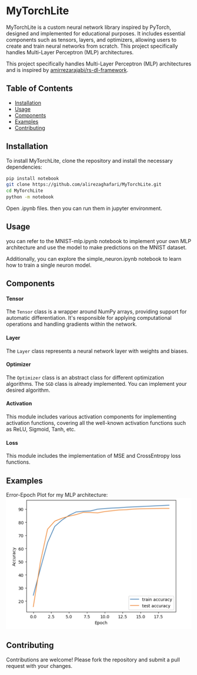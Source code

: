 # MyTorchLite

MyTorchLite is a custom neural network library inspired by PyTorch, designed and implemented for educational purposes. It includes essential components such as tensors, layers, and optimizers, allowing users to create and train neural networks from scratch. This project specifically handles Multi-Layer Perceptron (MLP) architectures.

This project specifically handles Multi-Layer Perceptron (MLP) architectures and is inspired by [amirrezarajabi/rs-dl-framework](https://github.com/amirrezarajabi/rs-dl-framework?tab=readme-ov-file).

## Table of Contents
- [Installation](#installation)
- [Usage](#usage)
- [Components](#components)
- [Examples](#examples)
- [Contributing](#contributing)



## Installation

To install MyTorchLite, clone the repository and install the necessary dependencies:


```bash
pip install notebook
git clone https://github.com/alirezaghafari/MyTorchLite.git
cd MyTorchLite
python -m notebook
```

Open .ipynb files. then you can run them in jupyter environment.



## Usage
you can refer to the MNIST-mlp.ipynb notebook to implement your own MLP architecture and use the model to make predictions on the MNIST dataset. 

Additionally, you can explore the simple_neuron.ipynb notebook to learn how to train a single neuron model.

## Components

#### Tensor
The `Tensor` class is a wrapper around NumPy arrays, providing support for automatic differentiation. It's responsible for applying computational operations and handling gradients within the network.

#### Layer
The `Layer` class represents a neural network layer with weights and biases.

#### Optimizer
The `Optimizer` class is an abstract class for different optimization algorithms. The `SGD` class is already implemented. You can implement your desired algorithm.

#### Activation
This module includes various activation components for implementing activation functions, covering all the well-known activation functions such as ReLU, Sigmoid, Tanh, etc.

#### Loss
This module includes the implementation of MSE and CrossEntropy loss functions.

## Examples

Error-Epoch Plot for my MLP architecture:
![mlp_result](mlp_result.png)


## Contributing

Contributions are welcome! Please fork the repository and submit a pull request with your changes.



